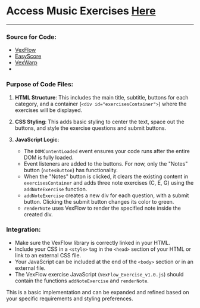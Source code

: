 # Access Music Exercises [Here](https://robert-z-lehr.github.io/Music-Education/)
---
### Source for Code:
- [VexFlow](https://www.vexflow.com/)
- [EasyScore](https://github.com/0xfe/vexflow/wiki/Using-EasyScore)
- [VexWarp](https://github.com/0xfe/vexwarp)
- 
### Purpose of Code Files:

1. **HTML Structure**: This includes the main title, subtitle, buttons for each category, and a container (`<div id="exercisesContainer">`) where the exercises will be displayed.

2. **CSS Styling**: This adds basic styling to center the text, space out the buttons, and style the exercise questions and submit buttons.

3. **JavaScript Logic**:
   - The `DOMContentLoaded` event ensures your code runs after the entire DOM is fully loaded.
   - Event listeners are added to the buttons. For now, only the "Notes" button (`notesButton`) has functionality.
   - When the "Notes" button is clicked, it clears the existing content in `exercisesContainer` and adds three note exercises (C, E, G) using the `addNoteExercise` function.
   - `addNoteExercise` creates a new div for each question, with a submit button. Clicking the submit button changes its color to green.
   - `renderNote` uses VexFlow to render the specified note inside the created div.

### Integration:

- Make sure the VexFlow library is correctly linked in your HTML.
- Include your CSS in a `<style>` tag in the `<head>` section of your HTML or link to an external CSS file.
- Your JavaScript can be included at the end of the `<body>` section or in an external file.
- The VexFlow exercise JavaScript (`VexFlow_Exercise_v1.0.js`) should contain the functions `addNoteExercise` and `renderNote`.

This is a basic implementation and can be expanded and refined based on your specific requirements and styling preferences.
